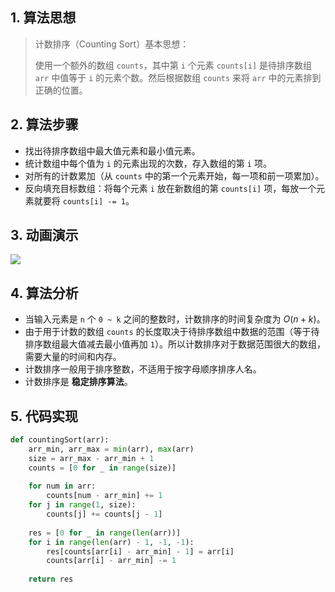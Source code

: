 ## 1. 算法思想

> 计数排序（Counting Sort）基本思想：
>
> 使用一个额外的数组 `counts`，其中第 `i` 个元素 `counts[i]` 是待排序数组 `arr` 中值等于 `i` 的元素个数。然后根据数组 `counts` 来将 `arr` 中的元素排到正确的位置。

## 2. 算法步骤

- 找出待排序数组中最大值元素和最小值元素。
- 统计数组中每个值为 `i` 的元素出现的次数，存入数组的第 `i` 项。
- 对所有的计数累加（从 `counts` 中的第一个元素开始，每一项和前一项累加）。
- 反向填充目标数组：将每个元素 `i` 放在新数组的第 `counts[i]` 项，每放一个元素就要将 `counts[i] -= 1`。

## 3. 动画演示

![](https://www.runoob.com/wp-content/uploads/2019/03/countingSort.gif)

## 4. 算法分析

- 当输入元素是 `n` 个 `0 ~ k` 之间的整数时，计数排序的时间复杂度为 $O(n + k)$。
- 由于用于计数的数组 `counts` 的长度取决于待排序数组中数据的范围（等于待排序数组最大值减去最小值再加 `1`）。所以计数排序对于数据范围很大的数组，需要大量的时间和内存。
- 计数排序一般用于排序整数，不适用于按字母顺序排序人名。
- 计数排序是 **稳定排序算法**。

## 5. 代码实现

```Python
def countingSort(arr):
    arr_min, arr_max = min(arr), max(arr)
    size = arr_max - arr_min + 1
    counts = [0 for _ in range(size)]
    
    for num in arr:
        counts[num - arr_min] += 1
    for j in range(1, size):
        counts[j] += counts[j - 1]
    
    res = [0 for _ in range(len(arr))]
    for i in range(len(arr) - 1, -1, -1):
        res[counts[arr[i] - arr_min] - 1] = arr[i]
        counts[arr[i] - arr_min] -= 1
    
    return res  
```

